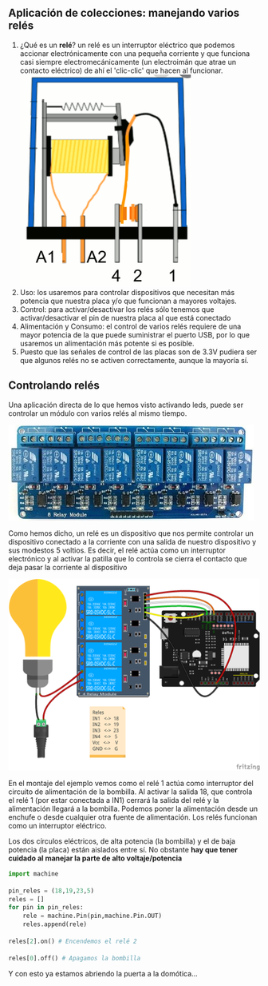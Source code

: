 ## Aplicación de colecciones: manejando varios relés


1. ¿Qué es un **relé**? un relé es un interruptor eléctrico que podemos accionar electrónicamente con una pequeña corriente y que funciona casi siempre electromecánicamente (un electroimán que atrae un contacto eléctrico) de ahí el 'clic-clic' que hacen al funcionar. 
![](./images/rele-electromagnetico.png)
1. Uso: los usaremos para controlar dispositivos que necesitan más potencia  que nuestra placa y/o que funcionan a mayores voltajes.
1. Control: para activar/desactivar los relés sólo tenemos que activar/desactivar el pin de nuestra placa al que está conectado
1. Alimentación y Consumo: el control de varios relés requiere de una mayor potencia de la que puede suministrar el puerto USB, por lo que usaremos un alimentación más potente si es posible.
1. Puesto que las señales de control de las placas son de 3.3V pudiera ser que algunos relés no se activen correctamente, aunque la mayoría sí.

## Controlando relés

Una aplicación directa de lo que hemos visto activando leds, puede ser controlar un módulo con varios relés al mismo tiempo.

![](./images/modulo_8xreles.jpeg)



Como hemos dicho, un relé es un dispositivo que nos permite controlar un dispositivo conectado a la corriente con una salida de nuestro dispositivo y sus modestos 5 voltios. Es decir, el relé actúa como un interruptor electrónico y al activar la patilla que lo controla se cierra el contacto que deja pasar la corriente al dispositivo

![](./images/4_Reles_bb.png)

En el montaje del ejemplo vemos como el relé 1 actúa como interruptor del circuito de alimentación de la bombilla. Al activar la salida 18, que controla el relé 1 (por estar conectada a IN1) cerrará la salida del relé y la alimentación llegará a la bombilla. Podemos poner la alimentación desde un enchufe o desde cualquier otra fuente de alimentación. Los relés funcionan como un interruptor eléctrico.

Los dos círculos eléctricos, de alta potencia (la bombilla) y el de baja potencia (la placa) están aislados entre sí. No obstante **hay que tener cuidado al manejar la parte de alto voltaje/potencia**


```python
import machine

pin_reles = (18,19,23,5)
reles = []
for pin in pin_reles:
    rele = machine.Pin(pin,machine.Pin.OUT)
    reles.append(rele)

reles[2].on() # Encendemos el relé 2

reles[0].off() # Apagamos la bombilla
```
Y con esto ya estamos abriendo la puerta a la domótica...
